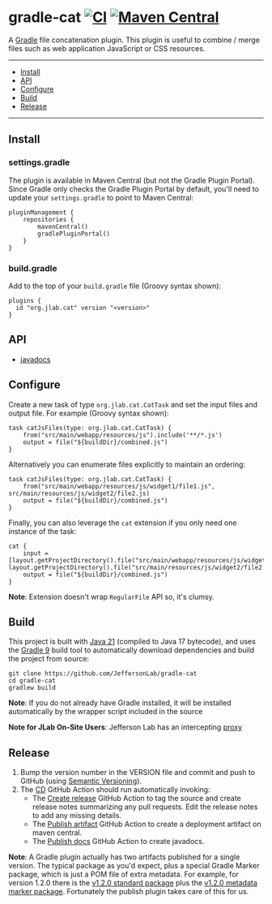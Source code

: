 # gradle-cat [![CI](https://github.com/JeffersonLab/gradle-cat/actions/workflows/ci.yaml/badge.svg)](https://github.com/JeffersonLab/gradle-cat/actions/workflows/ci.yaml) [![Maven Central](https://badgen.net/maven/v/maven-central/org.jlab/cat)](https://repo1.maven.org/maven2/org/jlab/cat/)
A [Gradle](https://gradle.org/) file concatenation plugin.  This plugin is useful to combine / merge files such as web application JavaScript or CSS resources.

---
 - [Install](https://github.com/JeffersonLab/gradle-cat#install)
 - [API](https://github.com/JeffersonLab/gradle-cat#api)    
 - [Configure](https://github.com/JeffersonLab/gradle-cat#configure)
 - [Build](https://github.com/JeffersonLab/gradle-cat#build) 
 - [Release](https://github.com/JeffersonLab/gradle-cat#release)
---

## Install
### settings.gradle
The plugin is available in Maven Central (but not the Gradle Plugin Portal).  Since Gradle only checks the Gradle Plugin Portal by default, you'll need to update your `settings.gradle` to point to Maven Central:
```
pluginManagement {
    repositories {
        mavenCentral()
        gradlePluginPortal()
    }
}
```
### build.gradle
Add to the top of your `build.gradle` file (Groovy syntax shown):
```
plugins {
  id "org.jlab.cat" version "<version>"
}
```

## API
- [javadocs](https://jeffersonlab.github.io/gradle-cat/)

## Configure
Create a new task of type `org.jlab.cat.CatTask` and set the input files and output file.  For example (Groovy syntax shown):
```
task catJsFiles(type: org.jlab.cat.CatTask) {
    from("src/main/webapp/resources/js").include('**/*.js')
    output = file("${buildDir}/combined.js")
}
```
Alternatively you can enumerate files explicitly to maintain an ordering:
```
task catJsFiles(type: org.jlab.cat.CatTask) {
    from("src/main/webapp/resources/js/widget1/file1.js", src/main/resources/js/widget2/file2.js)
    output = file("${buildDir}/combined.js")
}
```
Finally, you can also leverage the `cat` extension if you only need one instance of the task:
```
cat {
    input = [layout.getProjectDirectory().file("src/main/webapp/resources/js/widget1/file1.js"), layout.getProjectDirectory().file("src/main/resources/js/widget2/file2.js")]
    output = file("${buildDir}/combined.js")
}
```
**Note**: Extension doesn't wrap `RegularFile` API so, it's clumsy.

## Build
This project is built with [Java 21](https://adoptium.net/) (compiled to Java 17 bytecode), and uses the [Gradle 9](https://gradle.org/) build tool to automatically download dependencies and build the project from source:

```
git clone https://github.com/JeffersonLab/gradle-cat
cd gradle-cat
gradlew build
```
**Note**: If you do not already have Gradle installed, it will be installed automatically by the wrapper script included in the source

**Note for JLab On-Site Users**: Jefferson Lab has an intercepting [proxy](https://gist.github.com/slominskir/92c25a033db93a90184a5994e71d0b78)

## Release
1. Bump the version number in the VERSION file and commit and push to GitHub (using [Semantic Versioning](https://semver.org/)).
2. The [CD](https://github.com/JeffersonLab/gradle-cat/blob/main/.github/workflows/cd.yaml) GitHub Action should run automatically invoking:
   - The [Create release](https://github.com/JeffersonLab/java-workflows/blob/main/.github/workflows/gh-release.yaml) GitHub Action to tag the source and create release notes summarizing any pull requests.   Edit the release notes to add any missing details.
   - The [Publish artifact](https://github.com/JeffersonLab/java-workflows/blob/main/.github/workflows/maven-publish.yaml) GitHub Action to create a deployment artifact on maven central.
   - The [Publish docs](https://github.com/JeffersonLab/java-workflows/blob/main/.github/workflows/gh-pages-publish.yaml) GitHub Action to create javadocs.
  
**Note**: A Gradle plugin actually has two artifacts published for a single version.  The typical package as you'd expect, plus a special Gradle Marker package, which is just a POM file of extra metadata.  For example, for version 1.2.0 there is the [v1.2.0 standard package](https://repo1.maven.org/maven2/org/jlab/cat/1.2.0/) plus the [v1.2.0 metadata marker package](https://repo1.maven.org/maven2/org/jlab/cat/org.jlab.cat.gradle.plugin/1.2.0/).  Fortunately the publish plugin takes care of this for us. 

